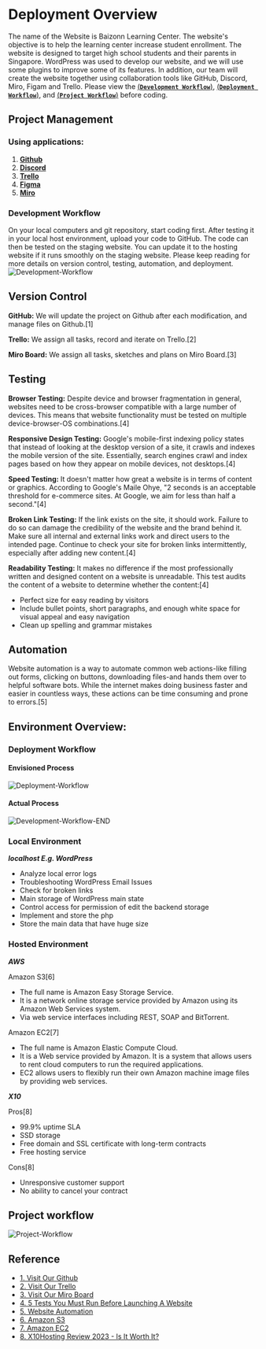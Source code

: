 # Deployment Overview
The name of the Website is Baizonn Learning Center.
The website's objective is to help the learning center increase student enrollment. The website is designed to target high school students and their parents in Singapore.
WordPress was used to develop our website, and we will use some plugins to improve some of its features. In addition, our team will create the website together using collaboration tools like GitHub, Discord, Miro, Figam and Trello. Please view the [(**`Development Workflow`**)](#development-workflow), [(**`Deployment Workflow`**)](#deployment-workflow), and [(**`Project Workflow`**)](#project-workflow) before coding.

## Project Management
### Using applications:
1. [**Github**](https://github.com/Tianyi2/2023_SP51_CMS_GroupB)
2. [**Discord**](https://discord.gg/stXaHdK993)
3. [**Trello**](https://trello.com/invite/b/yb2bk5GC/ATTIea37c78a50d9dc8690e77df3b685c368A2789FF8/3402-ass2)
4. [**Figma**](https://www.figma.com/file/HstgJLk0fDn5zr4OqJ1Owg/Wireframing-in-Figma?node-id=0-1&t=40p1tslqPE3JTJZ9-0)
5. [**Miro**](https://miro.com/welcomeonboard/T3AxU2VZNHVOTTY0TkpCa3k3d1o5dU9pdGk2WkZ1N3VxZlhiSUFNdHB2aTdVZDYxWWo0UFE3MVM3RG5nWHlDcXwzNDU4NzY0NTE0MzYwOTk4OTMwfDI=?share_link_id=921783354141)

### Development Workflow
On your local computers and git repository, start coding first. After testing it in your local host environment, upload your code to GitHub. The code can then be tested on the staging website. You can update it to the hosting website if it runs smoothly on the staging website. Please keep reading for more details on version control, testing, automation, and deployment.
![Development-Workflow](https://i.ibb.co/C7mFG5y/development-workflow.png)

## Version Control

<p><b>GitHub:</b> We will update the project on Github after each modification, and manage files on Github.[1]</p>
<p><b>Trello:</b> We assign all tasks, record and iterate on Trello.[2]</p>
<p><b>Miro Board:</b> We assign all tasks, sketches and plans on Miro Board.[3]</p>

## Testing

<p><b>Browser Testing:</b> Despite device and browser fragmentation in general, websites need to be cross-browser compatible with a large number of devices. This means that website functionality must be tested on multiple device-browser-OS combinations.[4]</p>
<p><b>Responsive Design Testing:</b> Google's mobile-first indexing policy states that instead of looking at the desktop version of a site, it crawls and indexes the mobile version of the site. Essentially, search engines crawl and index pages based on how they appear on mobile devices, not desktops.[4]</p>
<p><b>Speed Testing:</b> It doesn't matter how great a website is in terms of content or graphics. According to Google's Maile Ohye, "2 seconds is an acceptable threshold for e-commerce sites. At Google, we aim for less than half a second."[4]</p>
<p><b>Broken Link Testing:</b> If the link exists on the site, it should work. Failure to do so can damage the credibility of the website and the brand behind it. Make sure all internal and external links work and direct users to the intended page. Continue to check your site for broken links intermittently, especially after adding new content.[4]</p>
<p><b>Readability Testing:</b> It makes no difference if the most professionally written and designed content on a website is unreadable. This test audits the content of a website to determine whether the content:[4]</p>

<ul>
<li>Perfect size for easy reading by visitors</li>
<li>Include bullet points, short paragraphs, and enough white space for visual appeal and easy navigation</li>
<li>Clean up spelling and grammar mistakes</li>
</ul>


## Automation

<p>Website automation is a way to automate common web actions-like filling out forms, clicking on buttons, downloading files-and hands them over to helpful software bots. While the internet makes doing business faster and easier in countless ways, these actions can be time consuming and prone to errors.[5]</p>

## Environment Overview:

### Deployment Workflow
#### Envisioned Process
<a><img src="https://i.ibb.co/nM8VCVZ/Development-Workflow.jpg" alt="Deployment-Workflow" border="0"></a>

#### Actual Process
<a><img src="https://i.ibb.co/xsjgFmv/Development-Workflow-END.jpg" alt="Development-Workflow-END" border="0"></a>

<h3>Local Environment</h3>
<p><i><b>localhost E.g. WordPress</b></i></p>
<ul>
    <li>Analyze local error logs</li>
    <li>Troubleshooting WordPress Email Issues</li>
    <li>Check for broken links</li>
    <li>Main storage of WordPress main state</li>
    <li>Control access for permission of edit the backend storage</li>
    <li>Implement and store the php</li>
    <li>Store the main data that have huge size</li>
</ul>

<h3>Hosted Environment</h3>

<p><i><b>AWS</b></i></p>
<p>Amazon S3[6]</p>
<ul>
    <li>The full name is Amazon Easy Storage Service.</li>
    <li>It is a network online storage service provided by Amazon using its Amazon Web Services system.</li>
    <li>Via web service interfaces including REST, SOAP and BitTorrent.</li>
</ul>

<p>Amazon EC2[7]</p>
<ul>
    <li>The full name is Amazon Elastic Compute Cloud.</li>
    <li>It is a Web service provided by Amazon. It is a system that allows users to rent cloud computers to run the required applications.</li>
    <li>EC2 allows users to flexibly run their own Amazon machine image files by providing web services.</li>
</ul>

<p><i><b>X10</b></i></p>
<p>Pros[8]</p>
<ul>
    <li>99.9% uptime SLA</li>
    <li>SSD storage</li>
    <li>Free domain and SSL certificate with long-term contracts</li>
    <li>Free hosting service</li>
</ul>

<p>Cons[8]</p>
<ul>
    <li>Unresponsive customer support</li>
    <li>No ability to cancel your contract</li>
</ul>

## Project workflow
![Project-Workflow](https://i.ibb.co/8rqx24x/project-workflow.png)

## Reference
<ul>
<li><a href="https://github.com/Tianyi2/2023_SP51_CMS_GroupB">1. Visit Our Github</a></li>
<li><a href="https://trello.com/invite/b/yb2bk5GC/ATTIea37c78a50d9dc8690e77df3b685c368A2789FF8/3402-ass2">2. Visit Our Trello</a></li>
<li><a href="https://miro.com/welcomeonboard/T3AxU2VZNHVOTTY0TkpCa3k3d1o5dU9pdGk2WkZ1N3VxZlhiSUFNdHB2aTdVZDYxWWo0UFE3MVM3RG5nWHlDcXwzNDU4NzY0NTE0MzYwOTk4OTMwfDI=?share_link_id=199624583707">3. Visit Our Miro Board</a></li>
<li><a href="https://www.browserstack.com/guide/testing-checklist-for-website-launch">4. 5 Tests You Must Run Before Launching A Website</a></li>
<li><a href="https://www.fortra.com/product-lines/automate/use/web-browser-automation">5. Website Automation</a></li>
<li><a href="https://zh.wikipedia.org/zh-cn/Amazon_S3">6. Amazon S3</a></li>
<li><a href="https://zh.wikipedia.org/zh-cn/Amazon_EC2">7. Amazon EC2</a></li>
<li><a href="https://www.websiteplanet.com/web-hosting/x10hosting/">8. X10Hosting Review 2023 - Is It Worth It?</a></li>
</ul>




